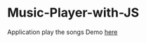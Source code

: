 # Music-Player-with-JS
Application play the songs
Demo [here](https://hoanghien99qn.github.io/Music-Player-with-JS/)
